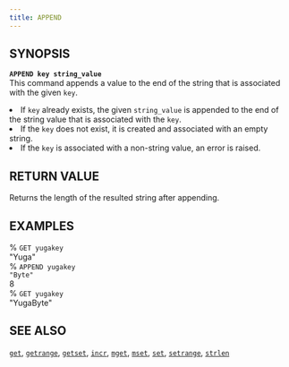 ```yaml
---
title: APPEND
---
```


## SYNOPSIS
<code><b>APPEND key string_value</b></code><br>
This command appends a value to the end of the string that is associated with the given <code>key</code>.
<li>If <code>key</code> already exists, the given <code>string_value</code> is appended to the end of the string value that is associated with the <code>key</code>.</li>
<li>If the <code>key</code> does not exist, it is created and associated with an empty string.</li>
<li>If the <code>key</code> is associated with a non-string value, an error is raised.</li>

## RETURN VALUE
Returns the length of the resulted string after appending.

## EXAMPLES
% <code>GET yugakey</code><br>
"Yuga"<br>
% <code>APPEND yugakey "Byte"</code><br>
8<br>
% <code>GET yugakey</code><br>
"YugaByte"<br>

## SEE ALSO
[`get`](/api/redis/get/), [`getrange`](/api/redis/getrange/), [`getset`](/api/redis/getset/), [`incr`](/api/redis/incr/), [`mget`](/api/redis/mget/), [`mset`](/api/redis/mset/), [`set`](/api/redis/set/), [`setrange`](/api/redis/setrange/), [`strlen`](/api/redis/strlen/)